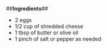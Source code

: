##**Ingredients**##
* 2 eggs
* 1/2 cup of shredded cheese
* 1 tbsp of butter or olive oil
* 1 pinch of salt or pepper as needed

